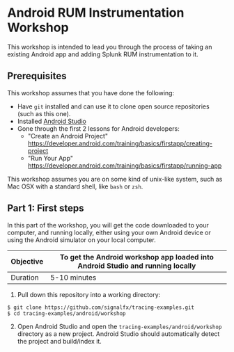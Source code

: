 # Android RUM Instrumentation Workshop

This workshop is intended to lead you through the process of taking an existing Android app 
and adding Splunk RUM instrumentation to it.

## Prerequisites

This workshop assumes that you have done the following:

* Have `git` installed and can use it to clone open source repositories (such as this one).
* Installed [Android Studio](https://developer.android.com/studio/)
* Gone through the first 2 lessons for Android developers:
  - "Create an Android Project"  https://developer.android.com/training/basics/firstapp/creating-project
  - "Run Your App"  https://developer.android.com/training/basics/firstapp/running-app
    
This workshop assumes you are on some kind of unix-like system, such as Mac OSX with a
standard shell, like `bash` or `zsh`.

## Part 1: First steps

In this part of the workshop, you will get the code downloaded to your computer, and running locally,
either using your own Android device or using the Android simulator on your local computer.

| Objective | To get the Android workshop app loaded into Android Studio and running locally |
| ---       | ---
| Duration  | 5-10 minutes                                                                   |

1. Pull down this repository into a working directory:

```
$ git clone https://github.com/signalfx/tracing-examples.git
$ cd tracing-examples/android/workshop
```

2. Open Android Studio and open the `tracing-examples/android/workshop` directory as a new
project. Android Studio should automatically detect the project and build/index it. 